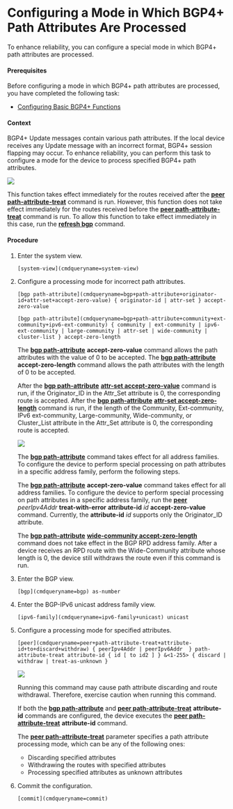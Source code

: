 Configuring a Mode in Which BGP4+ Path Attributes Are Processed
===============================================================

To enhance reliability, you can configure a special mode in which BGP4+ path attributes are processed.

#### Prerequisites

Before configuring a mode in which BGP4+ path attributes are processed, you have completed the following task:

* [Configuring Basic BGP4+ Functions](vrp_bgp6_cfg_0006.html)

#### Context

BGP4+ Update messages contain various path attributes. If the local device receives any Update message with an incorrect format, BGP4+ session flapping may occur. To enhance reliability, you can perform this task to configure a mode for the device to process specified BGP4+ path attributes.

![](public_sys-resources/note_3.0-en-us.png) 

This function takes effect immediately for the routes received after the [**peer path-attribute-treat**](cmdqueryname=peer+path-attribute-treat) command is run. However, this function does not take effect immediately for the routes received before the [**peer path-attribute-treat**](cmdqueryname=peer+path-attribute-treat) command is run. To allow this function to take effect immediately in this case, run the [**refresh bgp**](cmdqueryname=refresh+bgp) command.



#### Procedure

1. Enter the system view.
   
   
   ```
   [system-view](cmdqueryname=system-view)
   ```
2. Configure a processing mode for incorrect path attributes.
   
   
   ```
   [bgp path-attribute](cmdqueryname=bgp+path-attribute+originator-id+attr-set+accept-zero-value) { originator-id | attr-set } accept-zero-value
   ```
   ```
   [bgp path-attribute](cmdqueryname=bgp+path-attribute+community+ext-community+ipv6-ext-community) { community | ext-community | ipv6-ext-community | large-community | attr-set | wide-community | cluster-list } accept-zero-length
   ```
   
   The [**bgp path-attribute**](cmdqueryname=bgp+path-attribute) **accept-zero-value** command allows the path attributes with the value of 0 to be accepted. The [**bgp path-attribute**](cmdqueryname=bgp+path-attribute) **accept-zero-length** command allows the path attributes with the length of 0 to be accepted.
   
   After the [**bgp path-attribute**](cmdqueryname=bgp+path-attribute) [**attr-set accept-zero-value**](cmdqueryname=attr-set+accept-zero-value) command is run, if the Originator\_ID in the Attr\_Set attribute is 0, the corresponding route is accepted. After the [**bgp path-attribute**](cmdqueryname=bgp+path-attribute) [**attr-set accept-zero-length**](cmdqueryname=attr-set+accept-zero-length) command is run, if the length of the Community, Ext-community, IPv6 ext-community, Large-community, Wide-community, or Cluster\_List attribute in the Attr\_Set attribute is 0, the corresponding route is accepted.
   
   ![](public_sys-resources/note_3.0-en-us.png) 
   
   The [**bgp path-attribute**](cmdqueryname=bgp+path-attribute) command takes effect for all address families. To configure the device to perform special processing on path attributes in a specific address family, perform the following steps.
   
   The [**bgp path-attribute**](cmdqueryname=bgp+path-attribute) **accept-zero-value** command takes effect for all address families. To configure the device to perform special processing on path attributes in a specific address family, run the [**peer**](cmdqueryname=peer) *peerIpv4Addr* **treat-with-error** **attribute-id** *id* **accept-zero-value** command. Currently, the **attribute-id** *id* supports only the Originator\_ID attribute.
   
   The [**bgp path-attribute**](cmdqueryname=bgp+path-attribute) [**wide-community accept-zero-length**](cmdqueryname=wide-community+accept-zero-length) command does not take effect in the BGP RPD address family. After a device receives an RPD route with the Wide-Community attribute whose length is 0, the device still withdraws the route even if this command is run.
3. Enter the BGP view.
   
   
   ```
   [bgp](cmdqueryname=bgp) as-number
   ```
4. Enter the BGP-IPv6 unicast address family view.
   
   
   ```
   [ipv6-family](cmdqueryname=ipv6-family+unicast) unicast
   ```
5. Configure a processing mode for specified attributes.
   
   
   ```
   [peer](cmdqueryname=peer+path-attribute-treat+attribute-id+to+discard+withdraw) { peerIpv4Addr | peerIpv6Addr  } path-attribute-treat attribute-id { id [ to id2 ] } &<1-255> { discard | withdraw | treat-as-unknown }
   ```
   ![](public_sys-resources/note_3.0-en-us.png) 
   
   Running this command may cause path attribute discarding and route withdrawal. Therefore, exercise caution when running this command.
   
   If both the [**bgp path-attribute**](cmdqueryname=bgp+path-attribute) and [**peer path-attribute-treat**](cmdqueryname=peer+path-attribute-treat) **attribute-id** commands are configured, the device executes the [**peer path-attribute-treat**](cmdqueryname=peer+path-attribute-treat) **attribute-id** command.
   
   The [**peer path-attribute-treat**](cmdqueryname=peer+path-attribute-treat) parameter specifies a path attribute processing mode, which can be any of the following ones:
   * Discarding specified attributes
   * Withdrawing the routes with specified attributes
   * Processing specified attributes as unknown attributes
6. Commit the configuration.
   
   
   ```
   [commit](cmdqueryname=commit)
   ```